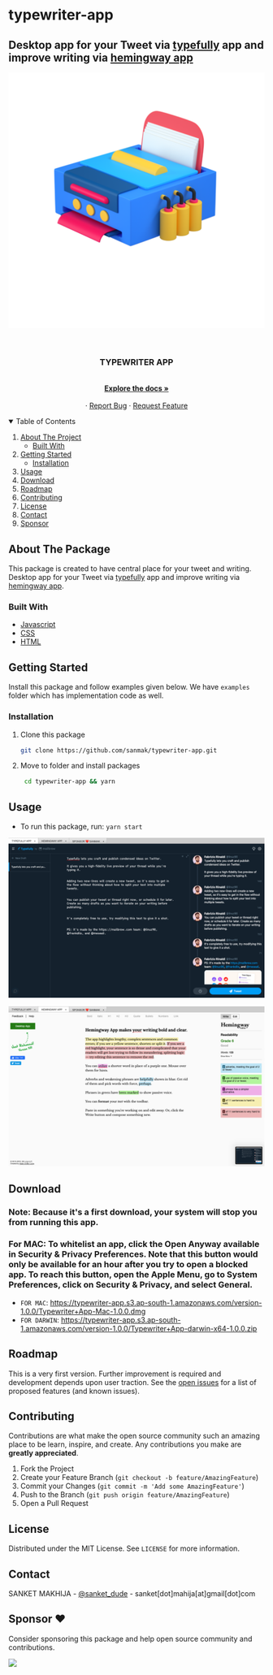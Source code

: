 # typewriter-app
## Desktop app for your Tweet via [typefully](https://typefully.app/) app and improve writing via [hemingway app](https://hemingwayapp.com/)

![typewriter-app](https://github.com/sanmak/typewriter-app/blob/main/src/assets/images/typewriter_app_512.png)

<br />
<p align="center">

  <h3 align="center">TYPEWRITER APP</h3>

  <p align="center">
    <br />
    <a href="https://github.com/sanmak/typewriter-app"><strong>Explore the docs »</strong></a>
    <br />
    <br />
    ·
    <a href="https://github.com/sanmak/typewriter-app/issues">Report Bug</a>
    ·
    <a href="https://github.com/sanmak/typewriter-app/issues">Request Feature</a>
  </p>
</p>


<!-- TABLE OF CONTENTS -->
<details open="open">
  <summary>Table of Contents</summary>
  <ol>
    <li>
      <a href="#about-the-project">About The Project</a>
      <ul>
        <li><a href="#built-with">Built With</a></li>
      </ul>
    </li>
    <li>
      <a href="#getting-started">Getting Started</a>
      <ul>
        <li><a href="#installation">Installation</a></li>
      </ul>
    </li>
    <li><a href="#usage">Usage</a></li>
    <li><a href="#usage">Download</a></li>
    <li><a href="#roadmap">Roadmap</a></li>
    <li><a href="#contributing">Contributing</a></li>
    <li><a href="#license">License</a></li>
    <li><a href="#contact">Contact</a></li>
    <li><a href="#contact">Sponsor</a></li>
  </ol>
</details>



<!-- ABOUT THE PROJECT -->
## About The Package

This package is created to have central place for your tweet and writing. Desktop app for your Tweet via [typefully](https://typefully.app/) app and improve writing via [hemingway app](https://hemingwayapp.com/).

### Built With

* [Javascript](https://www.javascript.com/)
* [CSS](https://www.w3.org/Style/CSS/Overview.en.html)
* [HTML](https://html.com/)



<!-- GETTING STARTED -->
## Getting Started

Install this package and follow examples given below. We have `examples` folder which has implementation code as well.
### Installation

1. Clone this package
   ```sh
   git clone https://github.com/sanmak/typewriter-app.git
   ```

2. Move to folder and install packages
   ```sh
    cd typewriter-app && yarn
   ```

<!-- USAGE EXAMPLES -->
## Usage

- To run this package, run: `yarn start`

![snap-1](https://github.com/sanmak/typewriter-app/blob/main/src/assets/images/application-snap-typefully-app.png)


![snap-1](https://github.com/sanmak/typewriter-app/blob/main/src/assets/images/application-snap-hemingway-app.png)

## Download

### Note: Because it's a first download, your system will stop you from running this app. 

### For MAC: To whitelist an app, click the Open Anyway available in Security & Privacy Preferences. Note that this button would only be available for an hour after you try to open a blocked app. To reach this button, open the Apple Menu, go to System Preferences, click on Security & Privacy, and select General.

- `FOR MAC`: https://typewriter-app.s3.ap-south-1.amazonaws.com/version-1.0.0/Typewriter+App-Mac-1.0.0.dmg
- `FOR DARWIN`: https://typewriter-app.s3.ap-south-1.amazonaws.com/version-1.0.0/Typewriter+App-darwin-x64-1.0.0.zip


<!-- ROADMAP -->
## Roadmap

This is a very first version. Further improvement is required and development depends upon user traction.
See the [open issues](https://github.com/sanmak/typewriter-app/issues) for a list of proposed features (and known issues).



<!-- CONTRIBUTING -->
## Contributing

Contributions are what make the open source community such an amazing place to be learn, inspire, and create. Any contributions you make are **greatly appreciated**.

1. Fork the Project
2. Create your Feature Branch (`git checkout -b feature/AmazingFeature`)
3. Commit your Changes (`git commit -m 'Add some AmazingFeature'`)
4. Push to the Branch (`git push origin feature/AmazingFeature`)
5. Open a Pull Request



<!-- LICENSE -->
## License

Distributed under the MIT License. See `LICENSE` for more information.



<!-- CONTACT -->
## Contact

SANKET MAKHIJA - [@sanket_dude](https://twitter.com/sanket_dude) - sanket[dot]mahija[at]gmail[dot]com

## Sponsor ❤️

Consider sponsoring this package and help open source community and contributions.

 <a href="https://ko-fi.com/E1E72C2MM" target="_blank"> <img style={kofiStyle} src="https://cdn.ko-fi.com/cdn/kofi1.png?v=2"></img> </a>
